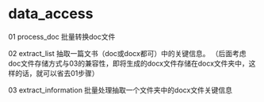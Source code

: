 # data_access

01 process_doc 批量转换doc文件

02 extract_list 抽取一篇文书（doc或docx都可）中的关键信息。
（后面考虑doc文件存储方式与03的兼容性，即将生成的docx文件存储在docx文件夹中，这样的话，就可以省去01步骤）

03 extract_information 批量处理抽取一个文件夹中的docx文件关键信息


